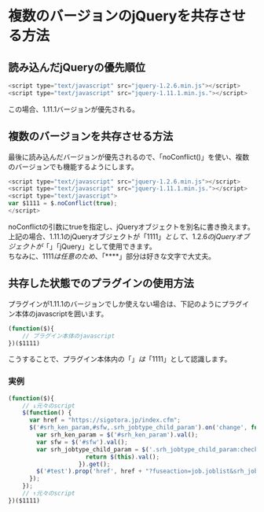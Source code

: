 # 複数のバージョンのjQueryを共存させる方法

## 読み込んだjQueryの優先順位

```Javascript
<script type="text/javascript" src="jquery-1.2.6.min.js"></script>
<script type="text/javascript" src="jquery-1.11.1.min.js."></script>
```

この場合、1.11.1バージョンが優先される。

## 複数のバージョンを共存させる方法
最後に読み込んだバージョンが優先されるので、「noConflict()」を使い、複数のバージョンでも機能するようにします。

```Javascript
<script type="text/javascript" src="jquery-1.2.6.min.js"></script>
<script type="text/javascript" src="jquery-1.11.1.min.js."></script>
<script type="text/javascript">    
var $1111 = $.noConflict(true);
</script>
```

noConflictの引数にtrueを指定し、jQueryオブジェクトを別名に書き換えます。  
上記の場合、1.11.1のjQueryオブジェクトが「$1111」として、1.2.6のjQueryオブジェクトが「$」「jQuery」として使用できます。  
ちなみに、$1111は任意のため、$「****」部分は好きな文字で大丈夫。

## 共存した状態でのプラグインの使用方法
プラグインが1.11.1のバージョンでしか使えない場合は、下記のようにプラグイン本体のjavascriptを囲います。

```Javascript
(function($){
    // プラグイン本体のjavascript
})($1111)
```

こうすることで、プラグイン本体内の「$」は「$1111」として認識します。  

### 実例
```Javascript
(function($){
    // ↓元々のscript
    $(function() {
      var href = "https://sigotora.jp/index.cfm";
      $('#srh_ken_param,#sfw,.srh_jobtype_child_param').on('change', function() {
        var srh_ken_param = $('#srh_ken_param').val();
        var sfw = $('#sfw').val();
        var srh_jobtype_child_param = $('.srh_jobtype_child_param:checked').map(function() {
                      return $(this).val();
                    }).get();
        $('#test').prop('href', href + "?fuseaction=job.joblist&srh_jobtype_param=5&srh_ken_param=" + srh_ken_param + "&sfw=" + sfw + "&srh_jobtype_child_param=" + srh_jobtype_child_param);
      });
    });
    // ↑元々のscript
})($1111)
```

